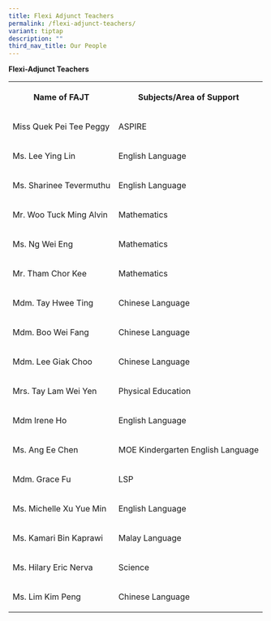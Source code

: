 ```yaml
---
title: Flexi Adjunct Teachers
permalink: /flexi-adjunct-teachers/
variant: tiptap
description: ""
third_nav_title: Our People
---
```

<p><strong>Flexi-Adjunct Teachers</strong>
</p>
<table style="minWidth: 50px">
<colgroup>
<col>
<col>
</colgroup>
<tbody>
<tr>
<th rowspan="1" colspan="1">
<p>Name of FAJT</p>
</th>
<th rowspan="1" colspan="1">
<p>Subjects/Area of Support</p>
</th>
</tr>
<tr>
<td rowspan="1" colspan="1">
<p>Miss Quek Pei Tee Peggy</p>
</td>
<td rowspan="1" colspan="1">
<p>ASPIRE</p>
</td>
</tr>
<tr>
<td rowspan="1" colspan="1">
<p>Ms. Lee Ying Lin</p>
</td>
<td rowspan="1" colspan="1">
<p>English Language</p>
</td>
</tr>
<tr>
<td rowspan="1" colspan="1">
<p>Ms. Sharinee Tevermuthu</p>
</td>
<td rowspan="1" colspan="1">
<p>English Language</p>
</td>
</tr>
<tr>
<td rowspan="1" colspan="1">
<p>Mr. Woo Tuck Ming Alvin</p>
</td>
<td rowspan="1" colspan="1">
<p>Mathematics</p>
</td>
</tr>
<tr>
<td rowspan="1" colspan="1">
<p>Ms. Ng Wei Eng</p>
</td>
<td rowspan="1" colspan="1">
<p>Mathematics</p>
</td>
</tr>
<tr>
<td rowspan="1" colspan="1">
<p>Mr. Tham Chor Kee</p>
</td>
<td rowspan="1" colspan="1">
<p>Mathematics</p>
</td>
</tr>
<tr>
<td rowspan="1" colspan="1">
<p>Mdm. Tay Hwee Ting</p>
</td>
<td rowspan="1" colspan="1">
<p>Chinese Language</p>
</td>
</tr>
<tr>
<td rowspan="1" colspan="1">
<p>Mdm. Boo Wei Fang</p>
</td>
<td rowspan="1" colspan="1">
<p>Chinese Language</p>
</td>
</tr>
<tr>
<td rowspan="1" colspan="1">
<p>Mdm. Lee Giak Choo</p>
</td>
<td rowspan="1" colspan="1">
<p>Chinese Language</p>
</td>
</tr>
<tr>
<td rowspan="1" colspan="1">
<p>Mrs. Tay Lam Wei Yen</p>
</td>
<td rowspan="1" colspan="1">
<p>Physical Education</p>
</td>
</tr>
<tr>
<td rowspan="1" colspan="1">
<p>Mdm Irene Ho</p>
</td>
<td rowspan="1" colspan="1">
<p>English Language</p>
</td>
</tr>
<tr>
<td rowspan="1" colspan="1">
<p>Ms. Ang Ee Chen</p>
</td>
<td rowspan="1" colspan="1">
<p>MOE Kindergarten English Language</p>
</td>
</tr>
<tr>
<td rowspan="1" colspan="1">
<p>Mdm. Grace Fu</p>
</td>
<td rowspan="1" colspan="1">
<p>LSP</p>
</td>
</tr>
<tr>
<td rowspan="1" colspan="1">
<p>Ms. Michelle Xu Yue Min</p>
</td>
<td rowspan="1" colspan="1">
<p>English Language</p>
</td>
</tr>
<tr>
<td rowspan="1" colspan="1">
<p>Ms. Kamari Bin Kaprawi</p>
</td>
<td rowspan="1" colspan="1">
<p>Malay Language</p>
</td>
</tr>
<tr>
<td rowspan="1" colspan="1">
<p>Ms. Hilary Eric Nerva</p>
</td>
<td rowspan="1" colspan="1">
<p>Science</p>
</td>
</tr>
<tr>
<td rowspan="1" colspan="1">
<p>Ms. Lim Kim Peng</p>
</td>
<td rowspan="1" colspan="1">
<p>Chinese Language</p>
</td>
</tr>
</tbody>
</table>
<p></p>